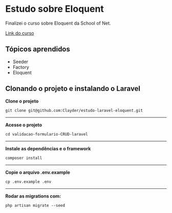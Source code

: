 	

**Estudo sobre Eloquent**
==============================================

Finalizei o curso sobre Eloquent da School of Net. 

[Link do curso](https://www.schoolofnet.com/curso-laravel-eloquent-orm/)

**Tópicos aprendidos**
------------------

 - Seeder
 - Factory
 - Eloquent

**Clonando o projeto e instalando o Laravel**
------------------------------------------

**Clone o projeto**

    git clone git@github.com:Clayder/estudo-laravel-eloquent.git


----------

**Acesse o projeto**

    cd validacao-formulario-CRUD-laravel

----------

**Instale as dependências e o framework**

    composer install

----------

**Copie o arquivo .env.example**

    cp .env.example .env

----------

**Rodar as migrations com:**

    php artisan migrate --seed    



 
